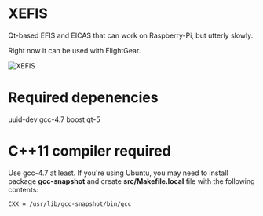 XEFIS
=====

Qt-based EFIS and EICAS that can work on Raspberry-Pi, but utterly slowly.

Right now it can be used with FlightGear.

![XEFIS](http://mcv.mulabs.org/app/xefis/screenshot-001.png)

Required depenencies
====================

uuid-dev
gcc-4.7
boost
qt-5

C++11 compiler required
=======================

Use gcc-4.7 at least. If you're using Ubuntu, you may need to
install package **gcc-snapshot** and create **src/Makefile.local**
file with the following contents:

```
CXX = /usr/lib/gcc-snapshot/bin/gcc
```
